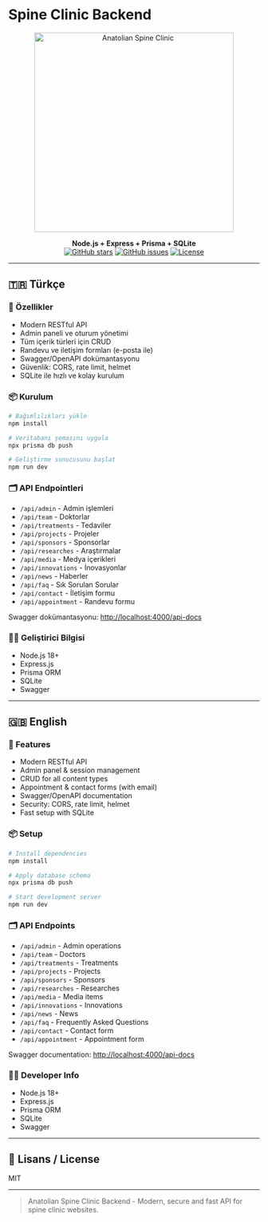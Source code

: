 # Spine Clinic Backend

<p align="center">
  <img src="https://images.unsplash.com/photo-1559757148-5c350d0d3c56?w=600&h=400&fit=crop" width="400" alt="Anatolian Spine Clinic" />
</p>

<p align="center">
  <b>Node.js + Express + Prisma + SQLite</b> <br>
  <a href="https://github.com/MeetehanYildirim/anatolian-spine-backend"><img src="https://img.shields.io/github/stars/MeetehanYildirim/anatolian-spine-backend?style=social" alt="GitHub stars"></a>
  <a href="https://github.com/MeetehanYildirim/anatolian-spine-backend"><img src="https://img.shields.io/github/issues/MeetehanYildirim/anatolian-spine-backend" alt="GitHub issues"></a>
  <a href="https://github.com/MeetehanYildirim/anatolian-spine-backend"><img src="https://img.shields.io/github/license/MeetehanYildirim/anatolian-spine-backend" alt="License"></a>
</p>

---

## 🇹🇷 Türkçe

### 🚀 Özellikler
- Modern RESTful API
- Admin paneli ve oturum yönetimi
- Tüm içerik türleri için CRUD
- Randevu ve iletişim formları (e-posta ile)
- Swagger/OpenAPI dokümantasyonu
- Güvenlik: CORS, rate limit, helmet
- SQLite ile hızlı ve kolay kurulum

### 📦 Kurulum
```bash
# Bağımlılıkları yükle
npm install

# Veritabanı şemasını uygula
npx prisma db push

# Geliştirme sunucusunu başlat
npm run dev
```
### 🗂 API Endpointleri
- `/api/admin` - Admin işlemleri
- `/api/team` - Doktorlar
- `/api/treatments` - Tedaviler
- `/api/projects` - Projeler
- `/api/sponsors` - Sponsorlar
- `/api/researches` - Araştırmalar
- `/api/media` - Medya içerikleri
- `/api/innovations` - İnovasyonlar
- `/api/news` - Haberler
- `/api/faq` - Sık Sorulan Sorular
- `/api/contact` - İletişim formu
- `/api/appointment` - Randevu formu

Swagger dokümantasyonu: [http://localhost:4000/api-docs](http://localhost:4000/api-docs)

### 👨‍💻 Geliştirici Bilgisi
- Node.js 18+
- Express.js
- Prisma ORM
- SQLite
- Swagger

---

## 🇬🇧 English

### 🚀 Features
- Modern RESTful API
- Admin panel & session management
- CRUD for all content types
- Appointment & contact forms (with email)
- Swagger/OpenAPI documentation
- Security: CORS, rate limit, helmet
- Fast setup with SQLite

### 📦 Setup
```bash
# Install dependencies
npm install

# Apply database schema
npx prisma db push

# Start development server
npm run dev
```
### 🗂 API Endpoints
- `/api/admin` - Admin operations
- `/api/team` - Doctors
- `/api/treatments` - Treatments
- `/api/projects` - Projects
- `/api/sponsors` - Sponsors
- `/api/researches` - Researches
- `/api/media` - Media items
- `/api/innovations` - Innovations
- `/api/news` - News
- `/api/faq` - Frequently Asked Questions
- `/api/contact` - Contact form
- `/api/appointment` - Appointment form

Swagger documentation: [http://localhost:4000/api-docs](http://localhost:4000/api-docs)

### 👨‍💻 Developer Info
- Node.js 18+
- Express.js
- Prisma ORM
- SQLite
- Swagger

---

## 📄 Lisans / License
MIT

---

> Anatolian Spine Clinic Backend - Modern, secure and fast API for spine clinic websites.
